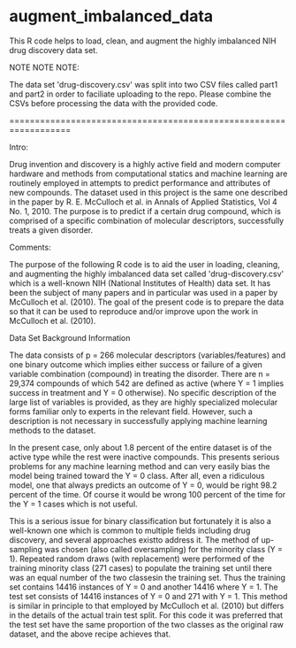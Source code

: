 # augment_imbalanced_data
This R code helps to load, clean, and augment the highly imbalanced NIH drug discovery data set. 

NOTE NOTE NOTE:

The data set 'drug-discovery.csv' was split into two CSV files called part1 and part2
in order to faciliate uploading to the repo. Please combine the CSVs before processing
the data with the provided code.

==================================================================

Intro: 

Drug invention and discovery is a highly active field and modern computer 
hardware and methods from computational statics and machine learning are 
routinely employed in attempts to predict performance and attributes of new 
compounds. The dataset used in this project is the same one described in the
paper by R. E. McCulloch et al. in Annals of Applied Statistics, Vol 4 No. 1, 2010. 
The purpose is to predict if a certain drug compound, which is comprised of a 
specific combination of molecular descriptors, successfully treats a given disorder. 


Comments:

The purpose of the following R code is to aid the user in loading, cleaning,
and augmenting the highly imbalanced data set called 'drug-discovery.csv'
which is a well-known NIH (National Institutes of Health) data set. It has been
the subject of many papers and in particular was used in a paper by McCulloch
et al. (2010). The goal of the present code is to prepare the data so that it
can be used to reproduce and/or improve upon the work in McCulloch et al. (2010).


Data Set Background Information

The data consists of p = 266 molecular descriptors (variables/features) and one 
binary outcome which implies either success or failure of a given variable 
combination (compound) in treating the disorder. There are n = 29,374 compounds of 
which 542 are defined as active (where Y = 1 implies success in treatment and 
Y = 0 otherwise). No specific description of the large list of variables is provided, 
as they are highly specialized molecular forms familiar only to experts in the relevant 
field. However, such a description is not necessary in successfully applying machine 
learning methods to the dataset.


In the present case, only about 1.8 percent of the entire dataset is of the active 
type while the rest were inactive compounds. This presents serious problems for any 
machine learning method and can very easily bias the model being trained toward 
the Y = 0 class. After all, even a ridiculous model, one that always predicts an 
outcome of Y = 0, would be right 98.2 percent of the time. Of course it would be 
wrong 100 percent of the time for the Y = 1 cases which is not useful.


This is a serious issue for binary classification but fortunately it is also a 
well-known one which is common to multiple fields including drug discovery, and 
several approaches existto address it. The method of up-sampling was chosen (also 
called oversampling) for the minority class (Y = 1). Repeated random draws (with 
replacement) were performed of the training minority class (271 cases) to populate 
the training set until there was an equal number of the two classesin the training 
set. Thus the training set contains 14416 instances of Y = 0 and another 14416 
where Y = 1. The test set consists of 14416 instances of Y = 0 and 271 with Y = 1. 
This method is similar in principle to that employed by McCulloch et al. (2010) 
but differs in the details of the actual train test split. For this code it was 
preferred that the test set have the same proportion of the two classes as the 
original raw dataset, and the above recipe achieves that.
